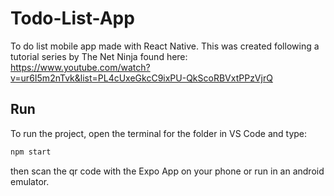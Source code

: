 # Todo-List-App
To do list mobile app made with React Native. This was created following a tutorial series by The Net Ninja found here:
https://www.youtube.com/watch?v=ur6I5m2nTvk&list=PL4cUxeGkcC9ixPU-QkScoRBVxtPPzVjrQ

## Run
To run the project, open the terminal for the folder in VS Code and type:
```bash
npm start
```
then scan the qr code with the Expo App on your phone or run in an android emulator.
